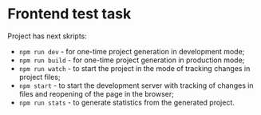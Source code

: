 # Frontend test task

Project has next skripts:
* `npm run dev` - for one-time project generation in development mode;
* `npm run build` - for one-time project generation in production mode;
* `npm run watch` - to start the project in the mode of tracking changes in project files;
* `npm start` - to start the development server with tracking of changes in files and reopening of the page in the browser;
* `npm run stats` - to generate statistics from the generated project.